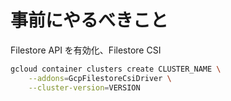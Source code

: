 # 事前にやるべきこと
Filestore API を有効化、Filestore CSI

```bash
gcloud container clusters create CLUSTER_NAME \
    --addons=GcpFilestoreCsiDriver \
    --cluster-version=VERSION
```